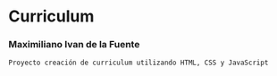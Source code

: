 # Curriculum

### Maximiliano Ivan de la Fuente


`Proyecto creación de curriculum utilizando HTML, CSS y JavaScript`
